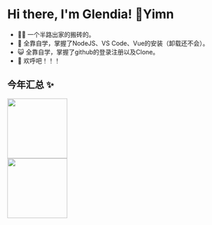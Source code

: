 # Hi there, I'm Glendia! 👋Yimn
* 👨‍💻 一个半路出家的搬砖的。  
* 🏡 全靠自学，掌握了NodeJS、VS Code、Vue的安装（卸载还不会）。  
* 😺 全靠自学，掌握了github的登录注册以及Clone。  
* 👭 欢呼吧！！！  

## 今年汇总 ✨

<img align="center" height="137px" src="https://github-readme-stats.vercel.app/api?username=Glendia&hide_title=true&hide_border=true&show_icons=true&include_all_commits=true&line_height=21&bg_color=0,EC6C6C,FFD479,FFFC79,73FA79&theme=graywhite&locale=cn" /><br><img align="center" height="137px" src="https://github-readme-stats.vercel.app/api/top-langs/?username=Glendia&hide_title=true&hide_border=true&layout=compact&bg_color=0,73FA79,73FDFF,D783FF&theme=graywhite&locale=cn" />
